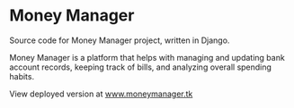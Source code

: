 # Money Manager
Source code for Money Manager project, written in Django.

Money Manager is a platform that helps with managing and updating bank account records, keeping track of bills, and analyzing overall spending habits.

View deployed version at www.moneymanager.tk
